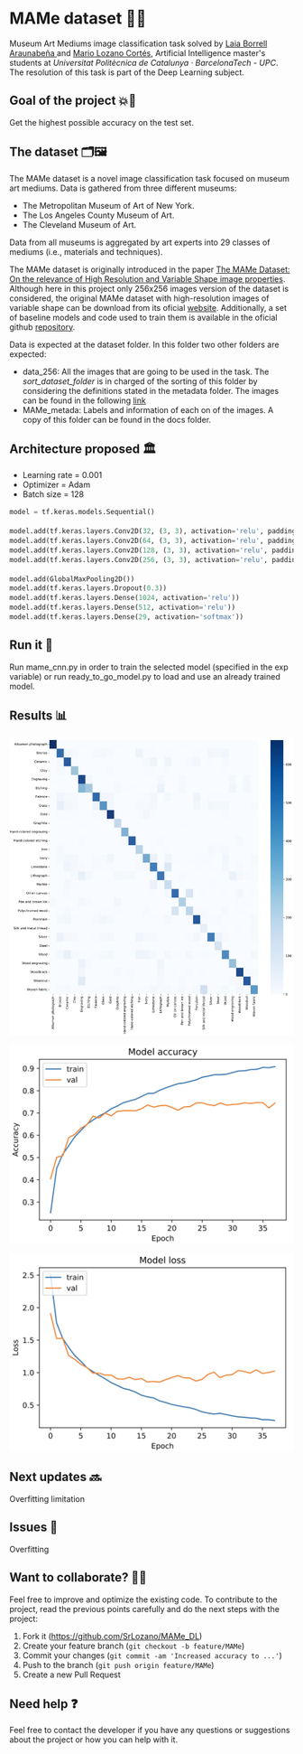 # MAMe dataset 🎨🤖
Museum Art Mediums image classification task solved by [Laia Borrell Araunabeña ](https://github.com/Laiaborrell) and [Mario Lozano Cortés](https://github.com/SrLozano), Artificial Intelligence master's students at _Universitat Politècnica de Catalunya · BarcelonaTech - UPC_. The resolution of this task is part of the Deep Learning subject.

## Goal of the project 💥💯
Get the highest possible accuracy on the test set.

## The dataset 🗂🖼
The MAMe dataset is a novel image classification task focused on museum art mediums. Data is gathered from three different museums:

- The Metropolitan Museum of Art of New York.
- The Los Angeles County Museum of Art.
- The Cleveland Museum of Art.

Data from all museums is aggregated by art experts into 29 classes of mediums (i.e., materials and techniques).

The MAMe dataset is originally introduced in the paper [The MAMe Dataset: On the relevance of High Resolution and Variable Shape image properties](https://arxiv.org/abs/2007.13693). Although here in this project only 256x256 images version of the dataset is considered, the original MAMe dataset with high-resolution images of variable shape can be download from its oficial [website](https://storage.hpai.bsc.es/mame-dataset/MAMe_data.zip). Additionally, a set of baseline models and code used to train them is available in the oficial github [repository](https://github.com/HPAI-BSC/MAMe-baselines).

Data is expected at the dataset folder. In this folder two other folders are expected:

- data_256: All the images that are going to be used in the task. The _sort_dataset_folder_ is in charged of the sorting of this folder by considering the definitions stated in the metadata folder. The images can be found in the following [link](https://storage.hpai.bsc.es/mame-dataset/MAMe_data_256.zip)
- MAMe_metada: Labels and information of each on of the images. A copy of this folder can be found in the docs folder.

## Architecture proposed 🏛

- Learning rate = 0.001
- Optimizer = Adam
- Batch size = 128

```python
model = tf.keras.models.Sequential()

model.add(tf.keras.layers.Conv2D(32, (3, 3), activation='relu', padding='same', kernel_initializer="he_normal", input_shape=(256, 256, 3)))
model.add(tf.keras.layers.Conv2D(64, (3, 3), activation='relu', padding='same'))
model.add(tf.keras.layers.Conv2D(128, (3, 3), activation='relu', padding='same'))
model.add(tf.keras.layers.Conv2D(256, (3, 3), activation='relu', padding='same'))

model.add(GlobalMaxPooling2D())
model.add(tf.keras.layers.Dropout(0.3))
model.add(tf.keras.layers.Dense(1024, activation='relu'))
model.add(tf.keras.layers.Dense(512, activation='relu'))
model.add(tf.keras.layers.Dense(29, activation='softmax'))
```

## Run it 🚀

Run mame_cnn.py in order to train the selected model (specified in the exp variable) or run ready_to_go_model.py to load and use an already trained model.

## Results 📊

![Confusion Matrix](docs/images/MAMe_confusion_matrix.png)

![Accuracy plot](docs/images/MAMe_accuracy.png)

![Loss plot](docs/images/MAMe_loss.png)


## Next updates 🔜
Overfitting limitation

## Issues 🤕
Overfitting

## Want to collaborate? 🙋🏻
Feel free to improve and optimize the existing code. To contribute to the project, read the previous points carefully and do the next steps with the project:
1. Fork it (<https://github.com/SrLozano/MAMe_DL>)
2. Create your feature branch (`git checkout -b feature/MAMe`)
3. Commit your changes (`git commit -am 'Increased accuracy to ...'`)
4. Push to the branch (`git push origin feature/MAMe`)
5. Create a new Pull Request

## Need help ❓
Feel free to contact the developer if you have any questions or suggestions about the project or how you can help with it.